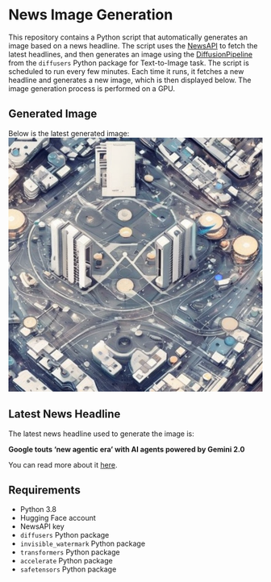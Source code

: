 # News Image Generation
This repository contains a Python script that automatically generates an image based on a news headline. The script uses the [NewsAPI](https://newsapi.org/) to fetch the latest headlines, and then generates an image using the [DiffusionPipeline](https://github.com/huggingface/diffusers) from the `diffusers` Python package for Text-to-Image task.
The script is scheduled to run every few minutes. Each time it runs, it fetches a new headline and generates a new image, which is then displayed below. The image generation process is performed on a GPU.

## Generated Image
Below is the latest generated image:
![Generated Image](image.png)

## Latest News Headline
The latest news headline used to generate the image is:

**Google touts ‘new agentic era’ with AI agents powered by Gemini 2.0**

You can read more about it [here](https://news.google.com/rss/articles/CBMiiwFBVV95cUxPNUFJR3Y0VG1kWV85VlNDOExhQ0h1ZGs2bTdNY2l2TmpHbkZDcUZOMUxBUDQzZjFlZ1ROY3RKaDlOYTNLV1ZXTHZVN0dsVzh0S0VpTzhGaXhxeDZLeWFpY3U5Q3RSMG9JWlU0emdTWUNXN3pRSzZzVG0tOVVIVXEyWTdscU9Xa1NNRDhJ?oc=5).

## Requirements
- Python 3.8
- Hugging Face account
- NewsAPI key
- `diffusers` Python package
- `invisible_watermark` Python package
- `transformers` Python package
- `accelerate` Python package
- `safetensors` Python package
